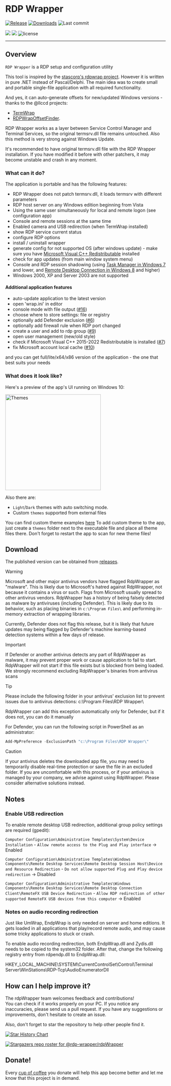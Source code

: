 # RDP Wrapper
[![Release](https://img.shields.io/github/v/release/rdp-wrapper/rdpWrapper)](https://github.com/rdp-wrapper/rdpWrapper/releases/latest)
[![Downloads](https://img.shields.io/github/downloads/rdp-wrapper/rdpWrapper/total?color=ff4f42)](https://sergiye.github.io/github-release-stats/?username=rdp-wrapper&repository=rdpWrapper&page=1&per_page=100)
![Last commit](https://img.shields.io/github/last-commit/rdp-wrapper/rdpWrapper?color=00AD00)

[![](https://img.shields.io/badge/WINDOWS-7%20%E2%80%93%2011-blue)](https://endoflife.date/windows)
[![](https://img.shields.io/badge/SERVER-2012%20%E2%80%93%202025-blue)](https://endoflife.date/windows-server)
![license](https://img.shields.io/github/license/rdp-wrapper/rdpWrapper)

----

## Overview

`RDP Wrapper` is a RDP setup and configuration utility

This tool is inspired by the [stascorp's rdpwrap project](https://github.com/stascorp/rdpwrap).
However it is written in pure .NET instead of Pascal/Delphi.
The main idea was to create small and portable single-file application with all required functionality.

And yes, it can auto-generate offsets for new/updated Windows versions - thanks to the @llccd projects:
 - [TermWrap](https://github.com/llccd/TermWrap)
 - [RDPWrapOffsetFinder](https://github.com/llccd/RDPWrapOffsetFinder).

RDP Wrapper works as a layer between Service Control Manager and Terminal Services, so the original termsrv.dll file remains untouched. Also this method is very strong against Windows Update.

It's recommended to have original termsrv.dll file with the RDP Wrapper installation. If you have modified it before with other patchers, it may become unstable and crash in any moment.

### What can it do?

The application is portable and has the following features:
 - RDP Wrapper does not patch termsrv.dll, it loads termsrv with different parameters
 - RDP host server on any Windows edition beginning from Vista
 - Using the same user simultaneously for local and remote logon (see configuration app)
 - Console and remote sessions at the same time
 - Enabled camera and USB redirection (when TermWrap installed)
 - show RDP service current status
 - configure RDP options
 - install / uninstall wrapper
 - generate config for not supported OS (after windows update) - make sure you have [Microsoft Visual C++ Redistributable](https://learn.microsoft.com/en-us/cpp/windows/latest-supported-vc-redist?view=msvc-170#visual-studio-2015-2017-2019-and-2022) installed
 - check for app updates (from main window system menu)
 - Console and RDP session shadowing (using [Task Manager in Windows 7](http://cdn.freshdesk.com/data/helpdesk/attachments/production/1009641577/original/remote_control.png?1413476051) and lower, and [Remote Desktop Connection in Windows 8](http://woshub.com/rds-shadow-how-to-connect-to-a-user-session-in-windows-server-2012-r2/) and higher)
 - Windows 2000, XP and Server 2003 are not supported

 #### Additional application features

  - auto-update application to the latest version
  - open 'wrap.ini' in editor
  - console mode with file output ([#16](https://github.com/rdp-wrapper/rdpWrapper/issues/16))
  - choose where to store settings: file or registry
  - optionally add Defender exclusion ([#6](https://github.com/rdp-wrapper/rdpWrapper/issues/6))
  - optionally add firewall rule when RDP port changed
  - create a user and add to rdp group ([#9](https://github.com/rdp-wrapper/rdpWrapper/issues/9))
  - open user management (new/old style)
  - check if Microsoft Visual C++ 2015-2022 Redistributable is installed ([#7](https://github.com/rdp-wrapper/rdpWrapper/issues/7))
  - fix Microsoft account local cache ([#10](https://github.com/rdp-wrapper/rdpWrapper/issues/10))

  and you can get full/lite/x64/x86 version of the application - the one that best suits your needs

### What does it look like?

Here's a preview of the app's UI running on Windows 10:

[<img src="https://github.com/rdp-wrapper/rdpWrapper/raw/master/preview.png" alt="Themes" width="300"/>](https://raw.githubusercontent.com/rdp-wrapper/rdpWrapper/master/preview.png)

Also there are:
 - `Light`/`Dark` themes with auto switching mode.
 - Custom `themes` supported from external files

You can find custom theme examples [here](https://github.com/rdp-wrapper/rdpWrapper/tree/master/themes)
To add custom theme to the app, just create a `themes` folder next to the executable file and place all theme files there.
Don't forget to restart the app to scan for new theme files!

## Download

The published version can be obtained from [releases](https://github.com/rdp-wrapper/rdpWrapper/releases).

> [!WARNING]
>Microsoft and other major antivirus vendors have flagged RdpWrapper as "malware". This is likely due to Microsoft's hatred against RdpWrapper, not because it contains a virus or such. Flags from Microsoft usually spread to other antivirus vendors.
>RdpWrapper has a history of being falsely detected as malware by antiviruses (including Defender). This is likely due to its behavior, such as placing binaries in `c:\Program Files\` and performing in-memory extraction of wrapping libraries.

Currently, Defender does not flag this release, but it is likely that future updates may being flagged by Defender's machine learning-based detection systems within a few days of release.

> [!IMPORTANT]
>If Defender or another antivirus detects any part of RdpWrapper as malware, it may prevent proper work or cause application to fail to start.
> RdpWrapper will not start if this file exists but is blocked from being loaded.
>We strongly recommend excluding RdpWrapper's binaries from antivirus scans


> [!TIP]
> Please include the following folder in your antivirus' exclusion list to prevent issues due to antivirus detections:
> c:\Program Files\RDP Wrapper\

RdpWrapper can add this exception automatically only for Defender, but if it does not, you can do it manually

For Defender, you can run the following script in PowerShell as an administrator:
```powershell
Add-MpPreference -ExclusionPath "c:\Program Files\RDP Wrapper\"
```

> [!CAUTION]
> If your antivirus deletes the downloaded app file, you may need to temporarily disable real-time protection or save the file in an excluded folder.
> If you are uncomfortable with this process, or if your antivirus is managed by your company, we advise against using RdpWrapper. Please consider alternative solutions instead.

## Notes

### Enable USB redirection
To enable remote desktop USB redirection, additional group policy settings are required (gpedit):

`Computer Configuration\Administrative Templates\System\Device Installation` - `Allow remote access to the Plug and Play interface` -> Enabled

`Computer Configuration\Administrative Templates\Windows Components\Remote Desktop Services\Remote Desktop Session Host\Device and Resource Redirection` - `Do not allow supported Plug and Play device redirection` -> Disabled

`Computer Configuration\Administrative Templates\Windows Components\Remote Desktop Services\Remote Desktop Connection Client\RemoteFX USB Device Redirection` - `Allow RDP redirection of other supported RemoteFX USB devices from this computer` -> Enabled

### Notes on audio recording redirection
Just like UmWrap, EndpWrap is only needed on server and home editions. It gets loaded in all applications that play/record remote audio, and may cause some tricky applications to stuck or crash.

To enable audio recording redirection, both EndpWrap.dll and Zydis.dll needs to be copied to the system32 folder. After that, change the following registry entry from rdpendp.dll to EndpWrap.dll:

HKEY_LOCAL_MACHINE\SYSTEM\CurrentControlSet\Control\Terminal Server\WinStations\RDP-Tcp\AudioEnumeratorDll


## How can I help improve it?
The rdpWrapper team welcomes feedback and contributions!<br/>
You can check if it works properly on your PC. If you notice any inaccuracies, please send us a pull request. If you have any suggestions or improvements, don't hesitate to create an issue.

Also, don't forget to star the repository to help other people find it.

[![Star History Chart](https://api.star-history.com/svg?repos=rdp-wrapper/rdpwrapper&type=Date)](https://star-history.com/#rdp-wrapper/rdpwrapper&Date)

[//]: # ([![Stargazers over time]&#40;https://starchart.cc/rdp-wrapper/rdpwrapper.svg?variant=adaptive&#41;]&#40;https://starchart.cc/rdp-wrapper/rdpwrapper&#41;)

[![Stargazers repo roster for @rdp-wrapper/rdpWrapper](https://reporoster.com/stars/rdp-wrapper/rdpWrapper)](https://github.com/rdp-wrapper/rdpWrapper/stargazers)

## Donate!
Every [cup of coffee](https://patreon.com/SergiyE) you donate will help this app become better and let me know that this project is in demand.